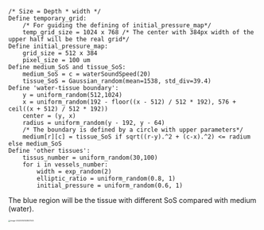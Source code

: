 ```pseudocode
/* Size = Depth * width */
Define temporary_grid:
	/* For guiding the defining of initial_pressure_map*/
	temp_grid_size = 1024 x 768 /* The center with 384px width of the upper half will be the real grid*/
Define initial_pressure_map:
	grid_size = 512 x 384
	pixel_size = 100 um
Define medium_SoS and tissue_SoS:
	medium_SoS = c = waterSoundSpeed(20)
	tissue_SoS = Gaussian_random(mean=1538, std_div=39.4)
Define 'water-tissue boundary':
	y = uniform_random(512,1024)
	x = uniform_random(192 - floor((x - 512) / 512 * 192), 576 + ceil((x + 512) / 512 * 192))	
	center = (y, x)
	radius = uniform_random(y - 192, y - 64)
	/* The boundary is defined by a circle with upper parameters*/
	medium[r][c] = tissue_SoS if sqrt((r-y).^2 + (c-x).^2) <= radium else medium_SoS
Define 'other tissues':
	tissus_number = uniform_random(30,100)
	for i in vessels_number:
		width = exp_random(2)
		elliptic_ratio = uniform_random(0.8, 1)
		initial_pressure = uniform_random(0.6, 1)
```

The blue region will be the tissue with different SoS compared with medium (water).

<img src="C:\Users\luolu\AppData\Roaming\Typora\typora-user-images\image-20220614143847500.png" alt="image-20220614143847500" style="zoom:25%;" />